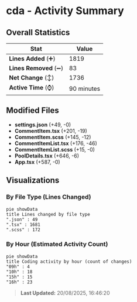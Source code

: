 # cda - Activity Summary 

## Overall Statistics

| Stat                   | Value                                                             |
| ---------------------- | ----------------------------------------------------------------- |
| **Lines Added** (➕)   | 1819                                          |
| **Lines Removed** (➖) | 83                                        |
| **Net Change** (↕)    | 1736                |
| **Active Time** (⌚)   | 90 minutes |


## Modified Files
- **settings.json** (+49, -0)
- **CommentItem.tsx** (+201, -19)
- **CommentItem.scss** (+145, -12)
- **CommentItemList.tsx** (+176, -46)
- **CommentItemList.scss** (+15, -0)
- **PoolDetails.tsx** (+646, -6)
- **App.tsx** (+587, -0)

## Visualizations

### By File Type (Lines Changed)

```mermaid
pie showData
title Lines changed by file type
".json" : 49
".tsx" : 1681
".scss" : 172
```

### By Hour (Estimated Activity Count)

```mermaid
pie showData
title Coding activity by hour (count of changes)
"09h" : 4
"10h" : 18
"15h" : 15
"16h" : 23
```


> **Last Updated:** 20/08/2025, 16:46:20